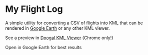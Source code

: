 # My Flight Log

A simple utility for converting a [CSV](resources/MyFlightLog.csv) of flights into KML that can be rendered in [Google Earth](https://earth.google.com) or any other KML viewer.

See a preview in [Doogal KML Viewer](https://www.doogal.co.uk/KmlViewer?url=https%3A%2F%2Fraw.githubusercontent.com%2Fmb4828%2Fmy-flight-log%2Fmain%2Fmy-flight-log.kml&layer=map) (Chrome only!)

Open in Google Earth for best results